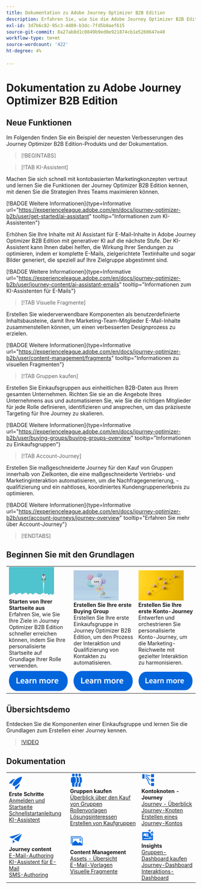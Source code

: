```yaml
---
title: Dokumentation zu Adobe Journey Optimizer B2B Edition
description: Erfahren Sie, wie Sie die Adobe Journey Optimizer B2B Edition-Funktionen für die Orchestrierung von Konten und den Kauf von Journey mit integrierter generativer KI und branchenführender Automatisierung verwenden.
exl-id: 3d7b6c82-95c3-4d89-b3dc-7fd5b0aef615
source-git-commit: 8a27ab8d1c0849b9ed0e921874cb1e5260647e40
workflow-type: tm+mt
source-wordcount: '422'
ht-degree: 4%

---
```


# Dokumentation zu Adobe Journey Optimizer B2B Edition

## Neue Funktionen

Im Folgenden finden Sie ein Beispiel der neuesten Verbesserungen des Journey Optimizer B2B Edition-Produkts und der Dokumentation.

<!-- For a comprehensive list of features, improvements, and fixes, check out the detailed < Release Notes >. Stay up-to-date with the latest changes in our documentation by visiting the , < documentation updates page >. -->

>[!BEGINTABS]

>[!TAB KI-Assistent]

Machen Sie sich schnell mit kontobasierten Marketingkonzepten vertraut und lernen Sie die Funktionen der Journey Optimizer B2B Edition kennen, mit denen Sie die Strategien Ihres Teams maximieren können.

[!BADGE Weitere Informationen]{type=Informative url="https://experienceleague.adobe.com/en/docs/journey-optimizer-b2b/user/get-started/ai-assistant" tooltip="Informationen zum KI-Assistenten"}

Erhöhen Sie Ihre Inhalte mit AI Assistant für E-Mail-Inhalte in Adobe Journey Optimizer B2B Edition mit generativer KI auf die nächste Stufe. Der KI-Assistent kann Ihnen dabei helfen, die Wirkung Ihrer Sendungen zu optimieren, indem er komplette E-Mails, zielgerichtete Textinhalte und sogar Bilder generiert, die speziell auf Ihre Zielgruppe abgestimmt sind.

[!BADGE Weitere Informationen]{type=Informative url="https://experienceleague.adobe.com/en/docs/journey-optimizer-b2b/user/journey-content/ai-assistant-emails" tooltip="Informationen zum KI-Assistenten für E-Mails"}

>[!TAB Visuelle Fragmente]

Erstellen Sie wiederverwendbare Komponenten als benutzerdefinierte Inhaltsbausteine, damit Ihre Marketing-Team-Mitglieder E-Mail-Inhalte zusammenstellen können, um einen verbesserten Designprozess zu erzielen.

[!BADGE Weitere Informationen]{type=Informative url="https://experienceleague.adobe.com/en/docs/journey-optimizer-b2b/user/content-management/fragments" tooltip="Informationen zu visuellen Fragmenten"}

>[!TAB Gruppen kaufen]

Erstellen Sie Einkaufsgruppen aus einheitlichen B2B-Daten aus Ihrem gesamten Unternehmen. Richten Sie sie an die Angebote Ihres Unternehmens aus und automatisieren Sie, wie Sie die richtigen Mitglieder für jede Rolle definieren, identifizieren und ansprechen, um das präziseste Targeting für Ihre Journey zu skalieren.

[!BADGE Weitere Informationen]{type=Informative url="https://experienceleague.adobe.com/en/docs/journey-optimizer-b2b/user/buying-groups/buying-groups-overview" tooltip="Informationen zu Einkaufsgruppen"}

>[!TAB Account-Journey]

Erstellen Sie maßgeschneiderte Journey für den Kauf von Gruppen innerhalb von Zielkonten, die eine maßgeschneiderte Vertriebs- und Marketinginteraktion automatisieren, um die Nachfragegenerierung, -qualifizierung und ein nahtloses, koordiniertes Kundengruppenerlebnis zu optimieren.

[!BADGE Weitere Informationen]{type=Informative url="https://experienceleague.adobe.com/en/docs/journey-optimizer-b2b/user/account-journeys/journey-overview" tooltip="Erfahren Sie mehr über Account-Journey"}

>[!ENDTABS]

## Beginnen Sie mit den Grundlagen

<table style="table-layout:fixed">
  <tr style="border: 0;">
    <td>
    <a href="home-page.md"><img width="120px" src="./assets/launch.png"></a>
    <div><strong>Starten von Ihrer Startseite aus</strong><br/>Erfahren Sie, wie Sie Ihre Ziele in Journey Optimizer B2B Edition schneller erreichen können, indem Sie Ihre personalisierte Startseite auf Grundlage Ihrer Rolle verwenden.</div>
    </td>
      <td>
    <a href="buying-groups/buying-groups-overview.md"><img width="120px" src="./assets/communication.png"></a>
    <div><strong>Erstellen Sie Ihre erste Buying Group</strong><br/>Erstellen Sie Ihre erste Einkaufsgruppe in Journey Optimizer B2B Edition, um den Prozess der Interaktion und Qualifizierung von Kontakten zu automatisieren.</div>
    </td>
    <td>
    <a href="journeys/journey-overview.md"><img width="120px" src="./assets/flow.png"></a>
    <div><strong>Erstellen Sie Ihre erste Konto-Journey</strong><br/>Entwerfen und orchestrieren Sie personalisierte Konto-Journey, um die Marketing-Reichweite mit gezielter Interaktion zu harmonisieren. 
    </div>
    </td>
  </tr>
  <tr style="border: 0;">
    <td align="center"><a href="home-page.md"><img src="../assets/learn-more.svg"></a></td>
    <td align="center"><a href="buying-groups/buying-groups-overview.md"><img src="../assets/learn-more.svg"></a></td>
    <td align="center"><a href="journeys/journey-overview.md"><img src="../assets/learn-more.svg"></a></td>
    </tr>
</table>

## Übersichtsdemo

Entdecken Sie die Komponenten einer Einkaufsgruppe und lernen Sie die Grundlagen zum Erstellen einer Journey kennen.

>[!VIDEO](https://video.tv.adobe.com/v/3432054?quality=12)

## Dokumentation

<table style="table-layout:auto">
  <tr style="border: 0;">
    <td>
      <img src="../assets/do-not-localize/icon-quick-start.svg" width="35px"><br/>
      <strong>Erste Schritte</strong><br/><a href="home-page.md">Anmelden und Startseite</a><br/><a href="./start/get-started.md">Schnellstartanleitung</a> <br/><a href="./start/ai-assistant.md">KI-Assistent</a>
    </td>
    <!--
    <td>
      <img src="../assets/do-not-localize/icon-configure.svg" width="35px"><br/>
      <strong>Configuration<br/>administration</strong><br/><a href="using/configuration/channel-surfaces.md">Channel surfaces</a> - <a href="using/configuration/about-data-sources-events-actions.md">Configure journeys</a>  - <a href="using/administration/permissions-overview.md">Access control</a> - <a href="using/administration/sandboxes.md">Sandboxes management</a>
    </td> -->
    <td>
      <img src="../assets/do-not-localize/icon_audience.svg" width="35px"><br/>
      <strong>Gruppen kaufen</strong><br/><a href="./buying-groups/buying-groups-overview.md">Überblick über den Kauf von Gruppen</a><br/><a href="./buying-groups/buying-groups-role-templates.md">Rollenvorlagen</a><br/><a href="./buying-groups/solution-interests.md">Lösungsinteressen</a><br/><a href="./buying-groups/buying-groups-create.md">Erstellen von Kaufgruppen</a>
    </td>
    <td>
      <img src="../assets/do-not-localize/icon-paths.svg" width="35px"><br/>
      <strong>Kontoknoten - Journey </strong><br/><a href="./journeys/journey-overview.md">Journey - Überblick</a><br/><a href="./journeys/journey-nodes.md">Journey-Knoten</a><br/><a href="./journeys/journey-overview.md#create-an-account-journey">Erstellen eines Journey-Kontos</a>
    </td>
  </tr>
  <tr style="border: 0;">
    <td>
      <img src="../assets/do-not-localize/icon-campaign.svg" width="35px"><br/>
      <strong>Journey content</strong><br/><a href="./content/email-authoring.md">E-Mail-Authoring</a><br/><a href="./content/ai-assistant-emails.md">KI-Assistent für E-Mail</a><br/><a href="./content/sms-authoring.md">SMS-Authoring</a>
    </td>
        <td>
      <img src="../assets/do-not-localize/icon_assets.svg" width="35px"><br/>
      <strong>Content Management</strong><br/><a href="./content/assets-overview.md">Assets - Übersicht</a><br/><a href="./content/email-templates.md">E-Mail-Vorlagen</a><br/><a href="./content/fragments.md">Visuelle Fragmente</a>
    </td>
    <td>
      <img src="../assets/do-not-localize/icon-offer.svg" width="35px"><br/>
      <strong>Insights</strong><br/><a href="./dashboards/buying-groups-dashboard.md">Gruppen-Dashboard kaufen</a><br/><a href="./dashboards/journeys-dashboard.md">Journey-Dashboard</a><br/><a href="./dashboards/engagement-dashboard.md">Interaktions-Dashboard</a>
    </td>

</tr>
</table>

<!-- 

## Additional resources

<table style="table-layout:fixed"><tr style="border: 0;">
<td><strong>Adobe Journey Optimizer</strong><br/>
<a href="https://experienceleague.adobe.com/docs/journey-optimizer-learn/tutorials/overview.html" target="_blank">Tutorials</a> - <a href="https://helpx.adobe.com/legal/product-descriptions/adobe-journey-optimizer.html" target="_blank">Product description</a> - <a href="https://www.adobe.com/content/dam/cc/en/security/pdfs/AJO_SecurityOverview.pdf" target="_blank">Security overview (PDF)</a> - <a href="https://developer.adobe.com/journey-optimizer-apis/" target="_blank">APIs reference</a> - <a href="https://experienceleague.adobe.com/tools/ajo-schemas/schema-dictionary.html" target="_blank">Journey Optimizer Schema Dictionary</a>

</td>
<td><strong>Adobe Experience Platform</strong><br/>
<a href="https://experienceleague.adobe.com/docs/experience-platform/landing/home.html" target="_blank">Documentation</a> - <a href="https://www.adobe.com/experience-platform/documentation-and-developer-resources.html" target="_blank">Developers resources</a>
</td>
</tr></table> -->
